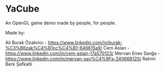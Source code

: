 # YaCube

An OpenGL game demo made by people, for people.

Made by:

Ali Burak Özakıncı - https://www.linkedin.com/in/burak-%C3%B6zak%C4%B1nc%C4%B1-646615a9/
Cem Aslan - https://www.linkedin.com/in/cem-aslan-17a570123/
Mervan Enes Savğa - https://www.linkedin.com/in/mervan-sav%C4%9Fa-240668120/
Rahmi Berk Şefkatli
